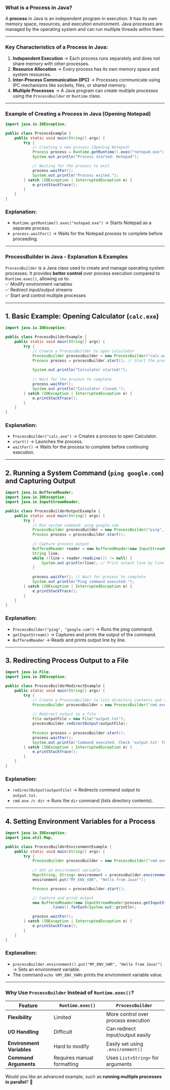 ### **What is a Process in Java?**  

A **process** in Java is an independent program in execution. It has its own memory space, resources, and execution environment. Java processes are managed by the operating system and can run multiple threads within them.  

---

### **Key Characteristics of a Process in Java:**  
1. **Independent Execution** → Each process runs separately and does not share memory with other processes.  
2. **Resource Allocation** → Every process has its own memory space and system resources.  
3. **Inter-Process Communication (IPC)** → Processes communicate using IPC mechanisms like sockets, files, or shared memory.  
4. **Multiple Processes** → A Java program can create multiple processes using the `ProcessBuilder` or `Runtime` class.  

---

### **Example of Creating a Process in Java (Opening Notepad)**  
```java
import java.io.IOException;

public class ProcessExample {
    public static void main(String[] args) {
        try {
            // Creating a new process (Opening Notepad)
            Process process = Runtime.getRuntime().exec("notepad.exe");
            System.out.println("Process started: Notepad");

            // Waiting for the process to exit
            process.waitFor();
            System.out.println("Process exited.");
        } catch (IOException | InterruptedException e) {
            e.printStackTrace();
        }
    }
}
```
### **Explanation:**  
- `Runtime.getRuntime().exec("notepad.exe")` → Starts Notepad as a separate process.  
- `process.waitFor()` → Waits for the Notepad process to complete before proceeding.  

---

### **ProcessBuilder in Java - Explanation & Examples**  

`ProcessBuilder` is a Java class used to create and manage operating system processes. It provides **better control** over process execution compared to `Runtime.exec()`, allowing us to:  
✅ Modify environment variables  
✅ Redirect input/output streams  
✅ Start and control multiple processes  

---

## **1. Basic Example: Opening Calculator (`calc.exe`)**  
```java
import java.io.IOException;

public class ProcessBuilderExample {
    public static void main(String[] args) {
        try {
            // Create a ProcessBuilder to open Calculator
            ProcessBuilder processBuilder = new ProcessBuilder("calc.exe");
            Process process = processBuilder.start(); // Start the process
            
            System.out.println("Calculator started!");
            
            // Wait for the process to complete
            process.waitFor();
            System.out.println("Calculator closed.");
        } catch (IOException | InterruptedException e) {
            e.printStackTrace();
        }
    }
}
```
### **Explanation:**
- `ProcessBuilder("calc.exe")` → Creates a process to open Calculator.  
- `start()` → Launches the process.  
- `waitFor()` → Waits for the process to complete before continuing execution.  

---

## **2. Running a System Command (`ping google.com`) and Capturing Output**
```java
import java.io.BufferedReader;
import java.io.IOException;
import java.io.InputStreamReader;

public class ProcessBuilderOutputExample {
    public static void main(String[] args) {
        try {
            // Run system command: ping google.com
            ProcessBuilder processBuilder = new ProcessBuilder("ping", "google.com");
            Process process = processBuilder.start();
            
            // Capture process output
            BufferedReader reader = new BufferedReader(new InputStreamReader(process.getInputStream()));
            String line;
            while ((line = reader.readLine()) != null) {
                System.out.println(line); // Print output line by line
            }
            
            process.waitFor(); // Wait for process to complete
            System.out.println("Ping command executed.");
        } catch (IOException | InterruptedException e) {
            e.printStackTrace();
        }
    }
}
```
### **Explanation:**
- `ProcessBuilder("ping", "google.com")` → Runs the ping command.  
- `getInputStream()` → Captures and prints the output of the command.  
- `BufferedReader` → Reads and prints output line by line.  

---

## **3. Redirecting Process Output to a File**
```java
import java.io.File;
import java.io.IOException;

public class ProcessBuilderRedirectExample {
    public static void main(String[] args) {
        try {
            // Create a ProcessBuilder to list directory contents and redirect output to a file
            ProcessBuilder processBuilder = new ProcessBuilder("cmd.exe", "/c", "dir");
            
            // Redirect output to a file
            File outputFile = new File("output.txt");
            processBuilder.redirectOutput(outputFile);
            
            Process process = processBuilder.start();
            process.waitFor();
            System.out.println("Command executed. Check 'output.txt' for results.");
        } catch (IOException | InterruptedException e) {
            e.printStackTrace();
        }
    }
}
```
### **Explanation:**
- `redirectOutput(outputFile)` → Redirects command output to `output.txt`.  
- `cmd.exe /c dir` → Runs the `dir` command (lists directory contents).  

---

## **4. Setting Environment Variables for a Process**
```java
import java.io.IOException;
import java.util.Map;

public class ProcessBuilderEnvironmentExample {
    public static void main(String[] args) {
        try {
            ProcessBuilder processBuilder = new ProcessBuilder("cmd.exe", "/c", "echo %MY_ENV_VAR%");
            
            // Set an environment variable
            Map<String, String> environment = processBuilder.environment();
            environment.put("MY_ENV_VAR", "Hello from Java!");

            Process process = processBuilder.start();

            // Capture and print output
            new BufferedReader(new InputStreamReader(process.getInputStream()))
                    .lines().forEach(System.out::println);

            process.waitFor();
        } catch (IOException | InterruptedException e) {
            e.printStackTrace();
        }
    }
}
```
### **Explanation:**
- `processBuilder.environment().put("MY_ENV_VAR", "Hello from Java!")` → Sets an environment variable.  
- The command `echo %MY_ENV_VAR%` prints the environment variable value.  

---

### **Why Use `ProcessBuilder` Instead of `Runtime.exec()`?**
| Feature | `Runtime.exec()` | `ProcessBuilder` |
|---------|-----------------|------------------|
| **Flexibility** | Limited | More control over process execution |
| **I/O Handling** | Difficult | Can redirect input/output easily |
| **Environment Variables** | Hard to modify | Easily set using `.environment()` |
| **Command Arguments** | Requires manual formatting | Uses `List<String>` for arguments |

Would you like an advanced example, such as **running multiple processes in parallel**? 🚀
